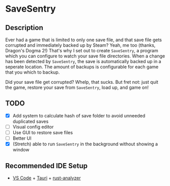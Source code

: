 # SaveSentry

## Description
Ever had a game that is limited to only one save file, and that save file gets corrupted and immediately backed up by Steam? Yeah, me too (thanks, Dragon's Dogma 2!)
That's why I set out to create `SaveSentry`, a program which you can configure to watch your save file directories. When a change has been detected by `SaveSentry`, the save is automatically backed up in a seperate location. The amount of backups is configurable for each game that you which to backup. 

Did your save file get corrupted? Whelp, that sucks. But fret not: just quit the game, restore your save from `SaveSentry`, load up, and game on!

## TODO
- [x] Add system to calculate hash of save folder to avoid unneeded duplicated saves
- [ ] Visual config editor
- [ ] Use GUI to restore save files
- [ ] Better UI
- [x] (Stretch) able to run `SaveSentry` in the background without showing a window

## Recommended IDE Setup

- [VS Code](https://code.visualstudio.com/) + [Tauri](https://marketplace.visualstudio.com/items?itemName=tauri-apps.tauri-vscode) + [rust-analyzer](https://marketplace.visualstudio.com/items?itemName=rust-lang.rust-analyzer)
